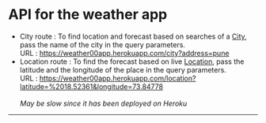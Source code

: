 # API for the weather app
- City route : To find location and forecast based on searches of a [City](https://weather00app.herokuapp.com/city?address=kanpur), pass the name of the city in the query parameters. <br/> URL : https://weather00app.herokuapp.com/city?address=pune
- Location route : To find the forecast based on live [Location](https://weather00app.herokuapp.com/location?latitude=%2018.52361&longitude=73.84778), pass the latitude and the longitude of the place in the query parameters. <br/> URL : https://weather00app.herokuapp.com/location?latitude=%2018.52361&longitude=73.84778 <br/> <br/>
_May be slow since it has been deployed on Heroku_
<hr/>
